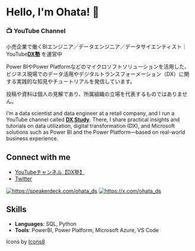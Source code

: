 # Hello, I'm Ohata! 👋

### 📺 YouTube Channel

小売企業で働くBIエンジニア／データエンジニア／データサイエンティスト｜YouTube[**DX塾**](https://www.youtube.com/@DX_Study) を運営中

Power BIやPower Platformなどのマイクロソフトソリューションを活用した、ビジネス現場でのデータ活用やデジタルトランスフォーメーション（DX）に関する実践的な知見やチュートリアルを発信しています。

投稿や資料は個人の見解であり、所属組織の立場を代表するものではありません。

I’m a data scientist and data engineer at a retail company, and I run a YouTube channel called [**DX Study**](https://www.youtube.com/@DX_Study). There, I share practical insights and tutorials on data utilization, digital transformation (DX), and Microsoft solutions such as Power BI and the Power Platform—based on real-world business experience.

## Connect with me

- [YouTubeチャンネル【DX塾】](https://www.youtube.com/@DX_Study)
- [Twitter](https://x.com/ohata_ds)

<p align="left">
<a href="https://www.youtube.com/@DX_Study" target="blank"><img align="center" src="https://img.icons8.com/color/48/youtube-play.png" alt="https://speakerdeck.com/ohata_ds" /></a>
<a href="https://x.com/ohata_ds" target="blank"><img align="center" src="https://img.icons8.com/?size=50&id=bG29Ckcdp6YP&format=png&color=000000" alt="https://x.com/ohata_ds" /></a>
</p>

## Skills

- **Languages**: SQL, Python
- **Tools**: PowerBI, Power Platform, Microsoft Azure, VS Code



Icons by [Icons8](https://icons8.com/)
